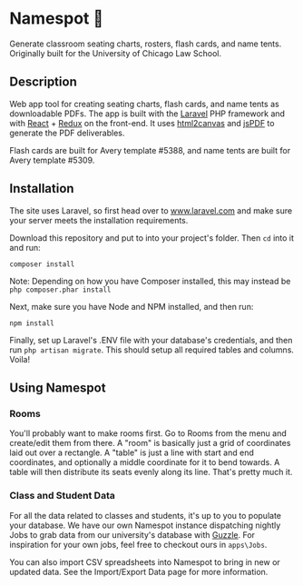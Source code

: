# Namespot 💺
Generate classroom seating charts, rosters, flash cards, and name tents. Originally built for the University of Chicago Law School.

## Description
Web app tool for creating seating charts, flash cards, and name tents as downloadable PDFs. The app is built with the [Laravel](https://github.com/laravel/laravel) PHP framework and with [React](https://github.com/facebook/react) + [Redux](https://github.com/reduxjs/redux) on the front-end. It uses [html2canvas](https://github.com/niklasvh/html2canvas) and [jsPDF](https://github.com/MrRio/jsPDF) to generate the PDF deliverables.

Flash cards are built for Avery template #5388, and name tents are built for Avery template #5309.

## Installation
The site uses Laravel, so first head over to www.laravel.com and make sure your server meets the installation requirements.

Download this repository and put to into your project's folder. Then ```cd``` into it and run:

```composer install```

Note: Depending on how you have Composer installed, this may instead be ```php composer.phar install```

Next, make sure you have Node and NPM installed, and then run:

```npm install```

Finally, set up Laravel's .ENV file with your database's credentials, and then run ```php artisan migrate```. This should setup all required tables and columns. Voila!

## Using Namespot

### Rooms
You'll probably want to make rooms first. Go to Rooms from the menu and create/edit them from there. A "room" is basically just a grid of coordinates laid out over a rectangle. A "table" is just a line with start and end coordinates, and optionally a middle coordinate for it to bend towards. A table will then distribute its seats evenly along its line. That's pretty much it.

### Class and Student Data
For all the data related to classes and students, it's up to you to populate your database. We have our own Namespot instance dispatching nightly Jobs to grab data from our university's database with [Guzzle](https://github.com/guzzle/guzzle). For inspiration for your own jobs, feel free to checkout ours in ```apps\Jobs```.

You can also import CSV spreadsheets into Namespot to bring in new or updated data. See the Import/Export Data page for more information.